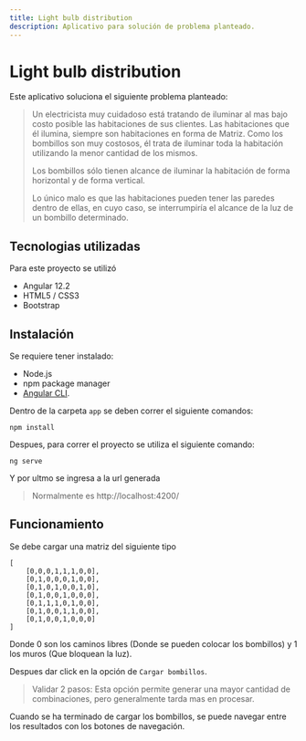 ```yaml
---
title: Light bulb distribution
description: Aplicativo para solución de problema planteado.
---
```


# Light bulb distribution 

Este aplicativo soluciona el siguiente problema planteado:

>    Un electricista muy cuidadoso está tratando de iluminar al mas bajo costo posible las habitaciones de sus clientes. Las habitaciones que él ilumina, siempre son habitaciones en forma de Matriz. Como los bombillos son muy costosos, él trata de iluminar toda la habitación utilizando la menor cantidad de los mismos.
>
>    Los bombillos sólo tienen alcance de iluminar la habitación de forma horizontal y de forma vertical.
>
>    Lo único malo es que las habitaciones pueden tener las paredes dentro de ellas, en cuyo caso, se interrumpiría el alcance de la luz de un bombillo determinado.


## Tecnologias utilizadas

Para este proyecto se utilizó

- Angular 12.2
- HTML5 / CSS3
- Bootstrap

## Instalación

Se requiere tener instalado:

- Node.js
- npm package manager
- [Angular CLI](https://angular.io/guide/setup-local).

Dentro de la carpeta `app` se deben correr el siguiente comandos:

    npm install

Despues, para correr el proyecto se utiliza el siguiente comando:

    ng serve

Y por ultmo se ingresa a la url generada
> Normalmente es http://localhost:4200/


## Funcionamiento

Se debe cargar una matriz del siguiente tipo

    [
        [0,0,0,1,1,1,0,0],
        [0,1,0,0,0,1,0,0],
        [0,1,0,1,0,0,1,0],
        [0,1,0,0,1,0,0,0],
        [0,1,1,1,0,1,0,0],
        [0,1,0,0,1,1,0,0],
        [0,1,0,0,1,0,0,0]
    ]

Donde 0 son los caminos libres (Donde se pueden colocar los bombillos) y 1 los muros (Que bloquean la luz).

Despues dar click en la opción de `Cargar bombillos`.

> Validar 2 pasos: 
> Esta opción permite generar una mayor cantidad de combinaciones, pero generalmente tarda mas en procesar.

Cuando se ha terminado de cargar los bombillos, se puede navegar entre los resultados con los botones de navegación.
